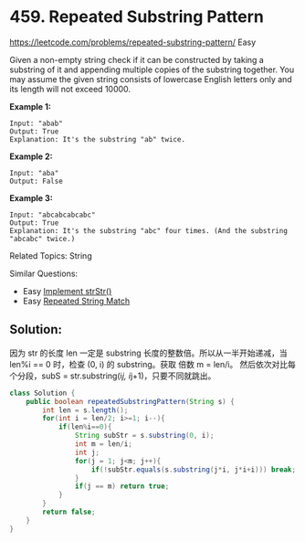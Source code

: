 # 459. Repeated Substring Pattern
<https://leetcode.com/problems/repeated-substring-pattern/>
Easy

Given a non-empty string check if it can be constructed by taking a substring of it and appending multiple copies of the substring together. You may assume the given string consists of lowercase English letters only and its length will not exceed 10000.

 

**Example 1:**

    Input: "abab"
    Output: True
    Explanation: It's the substring "ab" twice.
**Example 2:**

    Input: "aba"
    Output: False
**Example 3:**

    Input: "abcabcabcabc"
    Output: True
    Explanation: It's the substring "abc" four times. (And the substring "abcabc" twice.)


Related Topics: String

Similar Questions: 
* Easy [Implement strStr()](https://leetcode.com/problems/implement-strstr/)
* Easy [Repeated String Match](https://leetcode.com/problems/repeated-string-match/)

## Solution:
因为 str 的长度 len 一定是 substring 长度的整数倍。所以从一半开始递减，当 len%i == 0 时，检查 (0, i) 的 substring。获取 倍数 m = len/i。 然后依次对比每个分段，subS = str.substring(i*j, i*j+1)，只要不同就跳出。

```java
class Solution {
    public boolean repeatedSubstringPattern(String s) {
        int len = s.length();
        for(int i = len/2; i>=1; i--){
            if(len%i==0){
                String subStr = s.substring(0, i);
                int m = len/i;
                int j;
                for(j = 1; j<m; j++){
                    if(!subStr.equals(s.substring(j*i, j*i+i))) break;
                }
                if(j == m) return true;
            }
        }
        return false;
    }
}
```